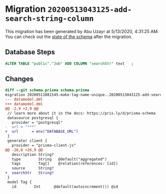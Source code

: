 # Migration `20200513043125-add-search-string-column`

This migration has been generated by Abu Uzayr at 5/13/2020, 4:31:25 AM.
You can check out the [state of the schema](./schema.prisma) after the migration.

## Database Steps

```sql
ALTER TABLE "public"."Job" ADD COLUMN "searchStr" text   ;
```

## Changes

```diff
diff --git schema.prisma schema.prisma
migration 20200511081545-make-tag-name-unique..20200513043125-add-search-string-column
--- datamodel.dml
+++ datamodel.dml
@@ -2,9 +2,9 @@
 // learn more about it in the docs: https://pris.ly/d/prisma-schema
 datasource postgresql {
   provider = "postgresql"
-  url = "***"
+  url      = env("DATABASE_URL")
 }
 generator client {
   provider = "prisma-client-js"
@@ -26,8 +26,9 @@
   description String?
   type        String   @default("aggregated")
   tags        Tag[]    @relation(references: [id])
   source      String?
+  searchStr   String?
 }
 model Tag {
   id        Int      @default(autoincrement()) @id
```
